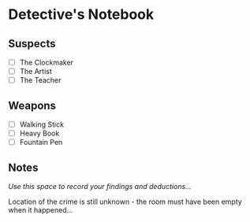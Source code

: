 # Detective's Notebook

## Suspects
- [ ] The Clockmaker
- [ ] The Artist
- [ ] The Teacher

## Weapons
- [ ] Walking Stick
- [ ] Heavy Book
- [ ] Fountain Pen

## Notes
*Use this space to record your findings and deductions...*

Location of the crime is still unknown - the room must have been empty when it happened...
